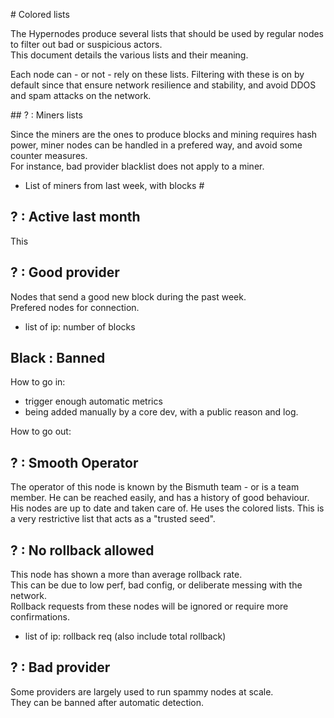 # Colored lists

The Hypernodes produce several lists that should be used by regular nodes to filter out bad or suspicious actors.  
This document details the various lists and their meaning.

Each node can - or not - rely on these lists.
Filtering with these is on by default since that ensure network resilience and stability, and avoid DDOS and spam attacks on the network.

## ? : Miners lists

Since the miners are the ones to produce blocks and mining requires hash power, miner nodes can be handled in a prefered way, and avoid some counter measures.  
For instance, bad provider blacklist does not apply to a miner. 

- List of miners from last week, with blocks #

## ? : Active last month

This 

## ? : Good provider

Nodes that send a good new block during the past week.  
Prefered nodes for connection.

- list of ip: number of blocks

## Black : Banned

How to go in:
- trigger enough automatic metrics
- being added manually by a core dev, with a public reason and log.

How to go out:

## ? : Smooth Operator

The operator of this node is known by the Bismuth team - or is a team member. He can be reached easily, and has a history of good behaviour.  
His nodes are up to date and taken care of. He uses the colored lists.
This is a very restrictive list that acts as a "trusted seed".

## ? : No rollback allowed

This node has shown a more than average rollback rate.  
This can be due to low perf, bad config, or deliberate messing with the network.  
Rollback requests from these nodes will be ignored or require more confirmations.

- list of ip: rollback req (also include total rollback) 

## ? : Bad provider

Some providers are largely used to run spammy nodes at scale.  
They can be banned after automatic detection.